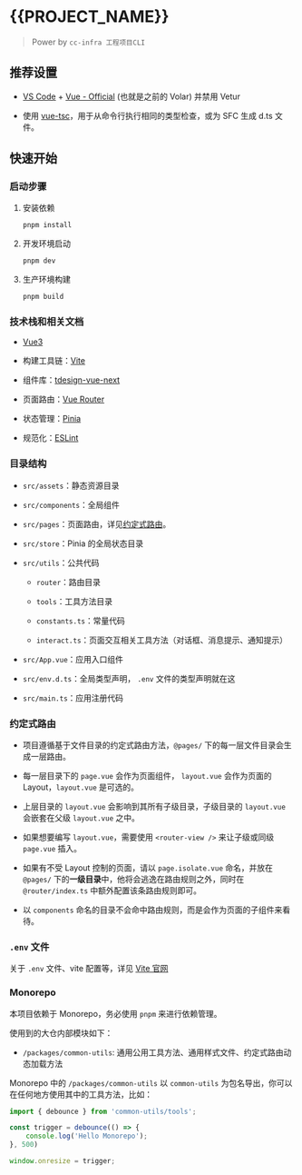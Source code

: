 # {{PROJECT_NAME}}

> Power by `cc-infra 工程项目CLI`

## 推荐设置

- [VS Code](https://code.visualstudio.com/) + [Vue - Official](https://marketplace.visualstudio.com/items?itemName=Vue.volar) (也就是之前的 Volar) 并禁用 Vetur

- 使用 [vue-tsc](https://github.com/vuejs/language-tools/tree/master/packages/tsc)，用于从命令行执行相同的类型检查，或为 SFC 生成 d.ts 文件。

## 快速开始

### 启动步骤

1. 安装依赖

   ```bash
   pnpm install
   ```

2. 开发环境启动

   ```bash
   pnpm dev
   ```

3. 生产环境构建

   ```bash
   pnpm build
   ```

### 技术栈和相关文档

- [Vue3](https://cn.vuejs.org/)

- 构建工具链：[Vite](https://vitejs.cn/)

- 组件库：[tdesign-vue-next](https://tdesign.tencent.com/vue-next/overview)

- 页面路由：[Vue Router](https://router.vuejs.org/zh/index.html)

- 状态管理：[Pinia](https://pinia.cn/zh/)

- 规范化：[ESLint](https://eslint.org/)

### 目录结构

- `src/assets`：静态资源目录

- `src/components`：全局组件

- `src/pages`：页面路由，详见[约定式路由](#约定式路由)。

- `src/store`：Pinia 的全局状态目录

- `src/utils`：公共代码

  - `router`：路由目录

  - `tools`：工具方法目录

  - `constants.ts`：常量代码

  - `interact.ts`：页面交互相关工具方法（对话框、消息提示、通知提示）

- `src/App.vue`：应用入口组件

- `src/env.d.ts`：全局类型声明， `.env` 文件的类型声明就在这

- `src/main.ts`：应用注册代码

### 约定式路由

- 项目遵循基于文件目录的约定式路由方法，`@pages/` 下的每一层文件目录会生成一层路由。

- 每一层目录下的 `page.vue` 会作为页面组件， `layout.vue` 会作为页面的 Layout，`layout.vue` 是可选的。

- 上层目录的 `layout.vue` 会影响到其所有子级目录，子级目录的 `layout.vue` 会嵌套在父级 `layout.vue` 之中。

- 如果想要编写 `layout.vue`，需要使用 `<router-view />` 来让子级或同级 `page.vue` 插入。

- 如果有不受 Layout 控制的页面，请以 `page.isolate.vue` 命名，并放在 `@pages/` 下的**一级目录**中，他将会逃逸在路由规则之外，同时在 `@router/index.ts` 中额外配置该条路由规则即可。

- 以 `components` 命名的目录不会命中路由规则，而是会作为页面的子组件来看待。

### `.env` 文件

关于 `.env` 文件、vite 配置等，详见 [Vite 官网](https://cn.vitejs.dev/config/)

### Monorepo

本项目依赖于 Monorepo，务必使用 `pnpm` 来进行依赖管理。

使用到的大仓内部模块如下：

- `/packages/common-utils`: 通用公用工具方法、通用样式文件、约定式路由动态加载方法

Monorepo 中的 `/packages/common-utils` 以 `common-utils` 为包名导出，你可以在任何地方使用其中的工具方法，比如：

```ts
import { debounce } from 'common-utils/tools';

const trigger = debounce(() => {
    console.log('Hello Monorepo');
}, 500)

window.onresize = trigger;
```
